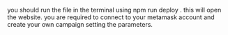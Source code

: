 you should run the file in the terminal using npm run deploy . this will open the website. you are required to connect to your metamask account and create your own campaign setting the parameters. 
